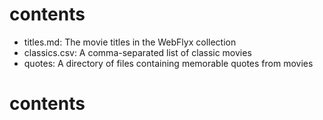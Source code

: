 # contents

- titles.md: The movie titles in the WebFlyx collection
- classics.csv: A comma-separated list of classic movies
- quotes: A directory of files containing memorable quotes from movies 
# contents
